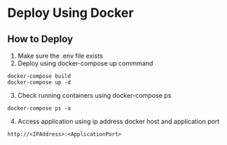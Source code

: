 # Deploy Using Docker

## How to Deploy
1. Make sure the .env file exists 
2. Deploy using docker-compose up commmand
```shell
docker-compose build
docker-compose up -d
```
3. Check running containers using docker-compose ps
```shell
docker-compose ps -a
```
4. Access application using ip address docker host and application port
```text
http://<IPAddress>:<ApplicationPort>
```
